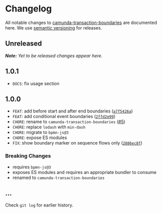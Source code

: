 # Changelog

All notable changes to [camunda-transaction-boundaries](https://github.com/bpmn-io/camunda-transaction-boundaries) are documented here. We use [semantic versioning](http://semver.org/) for releases.

## Unreleased

___Note:__ Yet to be released changes appear here._

## 1.0.1

* `DOCS`: fix usage section

## 1.0.0

* `FEAT`: add before start and after end boundaries ([`a7f5426a`](https://github.com/bpmn-io/bpmn-js-transaction-boundaries/pull/4/commits/a7f5426a24e4dd7be9614537841083e9ad0abca8))
* `FEAT`: add conditional event boundaries ([`2ffd2e99`](https://github.com/bpmn-io/bpmn-js-transaction-boundaries/pull/4/commits/2ffd2e99c74e853a60be2672c20d9a7486ec86e0))
* `CHORE`: rename to `camunda-transaction-boundaries` ([#5](https://github.com/bpmn-io/bpmn-js-transaction-boundaries/issues/5))
* `CHORE`: replace `lodash` with `min-dash`
* `CHORE`: migrate to `bpmn-js@3`
* `CHORE`: expose ES modules
* `FIX`: show boundary marker on sequence flows only ([`2886ec8f`](https://github.com/bpmn-io/bpmn-js-transaction-boundaries/pull/4/commits/2886ec8f5cad78ee246643eca27693578205cca1))

### Breaking Changes

* requires `bpmn-js@3`
* exposes ES modules and requires an appropriate bundler to consume
* renamed to `camunda-transaction-boundaries`

## ...

Check `git log` for earlier history.
